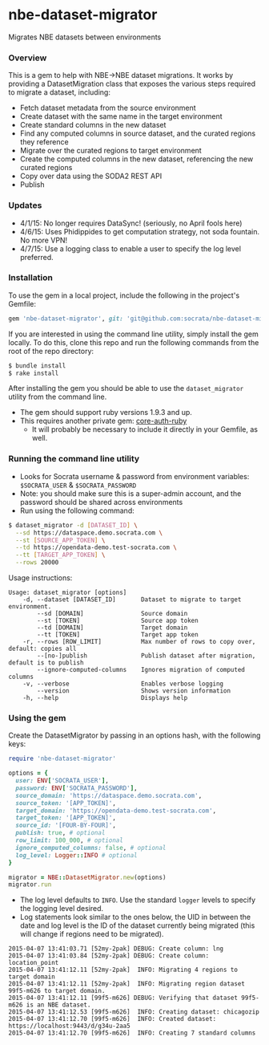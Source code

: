 nbe-dataset-migrator
=============================
Migrates NBE datasets between environments

### Overview

This is a gem to help with NBE->NBE dataset migrations.
It works by providing a DatasetMigration class that exposes the various steps required to migrate a dataset, including:
* Fetch dataset metadata from the source environment
* Create dataset with the same name in the target environment
* Create standard columns in the new dataset
* Find any computed columns in source dataset, and the curated regions they reference
* Migrate over the curated regions to target environment
* Create the computed columns in the new dataset, referencing the new curated regions
* Copy over data using the SODA2 REST API
* Publish

### Updates
* 4/1/15: No longer requires DataSync! (seriously, no April fools here)
* 4/6/15: Uses Phidippides to get computation strategy, not soda fountain. No more VPN!
* 4/7/15: Use a logging class to enable a user to specify the log level preferred.

### Installation
To use the gem in a local project, include the following in the project's Gemfile:
```ruby
gem 'nbe-dataset-migrator', git: 'git@github.com:socrata/nbe-dataset-migrator'
```
If you are interested in using the command line utility, simply install the gem locally. To do this, clone this repo and run the following commands from the root of the repo directory:
```bash
$ bundle install
$ rake install
```
After installing the gem you should be able to use the `dataset_migrator` utility from the command line.
* The gem should support ruby versions 1.9.3 and up.
* This requires another private gem: [core-auth-ruby](https://github.com/socrata/core-auth-ruby)
  * It will probably be necessary to include it directly in your Gemfile, as well.

### Running the command line utility
* Looks for Socrata username & password from environment variables: `$SOCRATA_USER` & `$SOCRATA_PASSWORD`
* Note: you should make sure this is a super-admin account, and the password should be shared across environments
* Run using the following command:

```bash
$ dataset_migrator -d [DATASET_ID] \
  --sd https://dataspace.demo.socrata.com \
  --st [SOURCE_APP_TOKEN] \
  --td https://opendata-demo.test-socrata.com \
  --tt [TARGET_APP_TOKEN] \
  --rows 20000
```
Usage instructions:
```
Usage: dataset_migrator [options]
    -d, --dataset [DATASET_ID]       Dataset to migrate to target environment.
        --sd [DOMAIN]                Source domain
        --st [TOKEN]                 Source app token
        --td [DOMAIN]                Target domain
        --tt [TOKEN]                 Target app token
    -r, --rows [ROW_LIMIT]           Max number of rows to copy over, default: copies all
        --[no-]publish               Publish dataset after migration, default is to publish
        --ignore-computed-columns    Ignores migration of computed columns
    -v, --verbose                    Enables verbose logging
        --version                    Shows version information
    -h, --help                       Displays help
```

### Using the gem

Create the DatasetMigrator by passing in an options hash, with the following keys:

```ruby
require 'nbe-dataset-migrator'

options = {
  user: ENV['SOCRATA_USER'],
  password: ENV['SOCRATA_PASSWORD'],
  source_domain: 'https://dataspace.demo.socrata.com',
  source_token: '[APP_TOKEN]',
  target_domain: 'https://opendata-demo.test-socrata.com',
  target_token: '[APP_TOKEN]',
  source_id: '[FOUR-BY-FOUR]',
  publish: true, # optional
  row_limit: 100_000, # optional
  ignore_computed_columns: false, # optional
  log_level: Logger::INFO # optional
}

migrator = NBE::DatasetMigrator.new(options)
migrator.run
```
* The log level defaults to `INFO`. Use the standard `logger` levels to specify the logging level desired.
* Log statements look similar to the ones below, the UID in between the date and log level is the ID of the dataset currently being migrated (this will change if regions need to be migrated).
```
2015-04-07 13:41:03.71 [52my-2pak] DEBUG: Create column: lng
2015-04-07 13:41:03.84 [52my-2pak] DEBUG: Create column: location_point
2015-04-07 13:41:12.11 [52my-2pak]  INFO: Migrating 4 regions to target domain
2015-04-07 13:41:12.11 [52my-2pak]  INFO: Migrating region dataset 99f5-m626 to target domain.
2015-04-07 13:41:12.11 [99f5-m626] DEBUG: Verifying that dataset 99f5-m626 is an NBE dataset.
2015-04-07 13:41:12.53 [99f5-m626]  INFO: Creating dataset: chicagozip
2015-04-07 13:41:12.70 [99f5-m626]  INFO: Created dataset: https://localhost:9443/d/g34u-2aa5
2015-04-07 13:41:12.70 [99f5-m626]  INFO: Creating 7 standard columns
```
